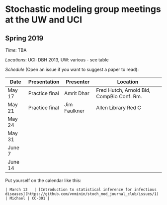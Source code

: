# Stochastic modeling group meetings at the UW and UCI

## Spring 2019

*Time*: TBA

*Locations*: UCI: DBH 2013, UW: various - see table

*Schedule* (Open an issue if you want to suggest a paper to read):

| Date   | Presentation   | Presenter    |  Location                                 |
|--------|----------------|--------------|-------------------------------------------|
| May 17 | Practice final | Amrit Dhar   | Fred Hutch, Arnold Bld, CompBio Conf. Rm. |
| May 21 | Practice final | Jim Faulkner | Allen Library Red C                       |
| May 24 |                |              |                                           |
| May 31 |                |              |                                           |
| June 7 |                |              |                                           |
| June 14|                |              |                                           |



Put yourself on the calendar like this:
```
| March 13   | [Introduction to statistical inference for infectious diseases](https://github.com/vnminin/stoch_mod_journal_club/issues/1) | Michael | CC-301 |
```
